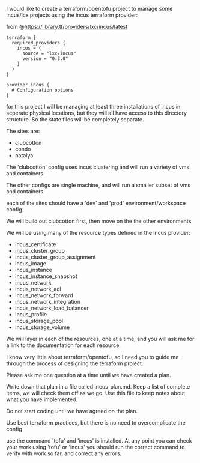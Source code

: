 I would like to create a terraform/opentofu project to manage some incus/lcx projects using the incus terraform provider:

from @https://library.tf/providers/lxc/incus/latest
```
terraform {
  required_providers {
    incus = {
      source = "lxc/incus"
      version = "0.3.0"
    }
  }
}

provider incus {
  # Configuration options
}
```

for this project I will be managing at least three installations of incus in seperate physical locations, but they will all have access to this directory structure. So the state files will be completely separate. 

The sites are: 
- clubcotton
- condo
- natalya

The 'clubcotton' config uses incus clustering and will run a variety of vms and containers.

The other configs are single machine, and will run a smaller subset of vms and containers.

each of the sites should have a 'dev' and 'prod' environment/workspace config.

We will build out clubcotton first, then move on the the other environments.

We will be using many of the resource types defined in the incus provider:
- incus_​certificate
- incus_​cluster_​group
- incus_​cluster_​group_​assignment
- incus_​image
- incus_​instance
- incus_​instance_​snapshot
- incus_​network
- incus_​network_​acl
- incus_​network_​forward
- incus_​network_​integration
- incus_​network_​load_​balancer
- incus_​profile
- incus_​storage_​pool
- incus_​storage_​volume

We will layer in each of the resources, one at a time, and you will ask me for a link to the  documentation for each resource.

I know very little about terraform/opentofu, so I need you to guide me through the process of designing the terraform project.

Please ask me one question at a time until we have created a plan.

Write down that plan in a file called incus-plan.md. Keep a list of complete items, we will check them off as we go. Use this file to keep notes about what you have implemented.

Do not start coding until we have agreed on the plan.

Use best terraform practices, but there is no need to overcomplicate the config

use the command 'tofu' and 'incus' is installed. At any point you can check your work using 'tofu' or 'incus' you should run the correct command to verify with work so far, and correct any errors.

